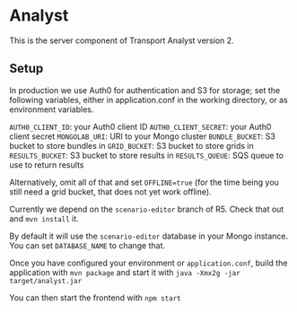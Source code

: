 # Analyst

This is the server component of Transport Analyst version 2.

## Setup

In production we use Auth0 for authentication and S3 for storage; set the following variables, either in application.conf
in the working directory, or as environment variables.

`AUTH0_CLIENT_ID`: your Auth0 client ID
`AUTH0_CLIENT_SECRET`: your Auth0 client secret
`MONGOLAB_URI`: URI to your Mongo cluster
`BUNDLE_BUCKET`: S3 bucket to store bundles in
`GRID_BUCKET`: S3 bucket to store grids in
`RESULTS_BUCKET`: S3 bucket to store results in
`RESULTS_QUEUE`: SQS queue to use to return results

Alternatively, omit all of that and set `OFFLINE=true` (for the time being you still need a grid bucket, that does not yet work offline).

Currently we depend on the `scenario-editor` branch of R5. Check that out and `mvn install` it.

By default it will use the `scenario-editor` database in your Mongo instance. You can set `DATABASE_NAME` to change that.

Once you have configured your environment or `application.conf`, build the application with `mvn package` and start it with
`java -Xmx2g -jar target/analyst.jar`

You can then start the frontend with `npm start`
